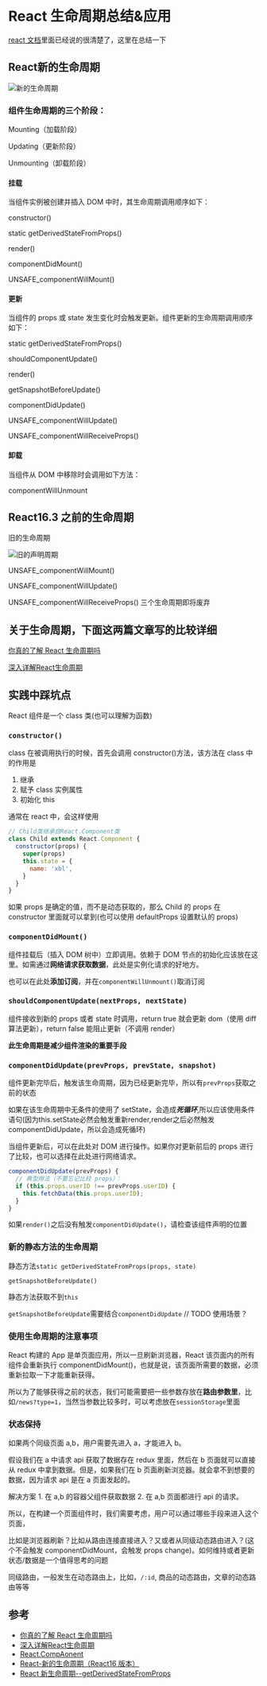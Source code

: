 # React 生命周期总结&应用

[react 文档](https://zh-hans.reactjs.org/docs/react-component.html)里面已经说的很清楚了，这里在总结一下

## React新的生命周期

![新的生命周期](./images/lifecycle/new_lifecycle.png)

### 组件生命周期的三个阶段：

Mounting（加载阶段）

Updating（更新阶段）

Unmounting（卸载阶段）

#### 挂载

当组件实例被创建并插入 DOM 中时，其生命周期调用顺序如下：

constructor()

static getDerivedStateFromProps()

render()

componentDidMount()

UNSAFE_componentWillMount()

#### 更新

当组件的 props 或 state 发生变化时会触发更新。组件更新的生命周期调用顺序如下：

static getDerivedStateFromProps()

shouldComponentUpdate()

render()

getSnapshotBeforeUpdate()

componentDidUpdate()

UNSAFE_componentWillUpdate()

UNSAFE_componentWillReceiveProps()


#### 卸载

当组件从 DOM 中移除时会调用如下方法：

componentWillUnmount


## React16.3 之前的生命周期

旧的生命周期

![旧的声明周期](./images/lifecycle/old_lifecycle.png)

UNSAFE_componentWillMount()

UNSAFE_componentWillUpdate()

UNSAFE_componentWillReceiveProps() 三个生命周期即将废弃

## 关于生命周期，下面这两篇文章写的比较详细

[你真的了解 React 生命周期吗](https://juejin.cn/post/6844904021233238024)

[深入详解React生命周期](https://juejin.cn/post/6914112105964634119)

## 实践中踩坑点

React 组件是一个 class 类(也可以理解为函数)

### `constructor()`

class 在被调用执行的时候，首先会调用 constructor()方法，该方法在 class 中的作用是

1. 继承
2. 赋予 class 实例属性
3. 初始化 this

通常在 react 中，会这样使用

```js
// Child类继承自React.Component类
class Child extends React.Component {
  constructor(props) {
    super(props)
    this.state = {
      name: 'xbl',
    }
  }
}
```

如果 props 是确定的值，而不是动态获取的，那么 Child 的 props 在 constructor 里面就可以拿到(也可以使用 defaultProps 设置默认的 props)


### `componentDidMount()`

组件挂载后（插入 DOM 树中）立即调用。依赖于 DOM 节点的初始化应该放在这里。如需通过**网络请求获取数据**，此处是实例化请求的好地方。

也可以在此处**添加订阅**，并在`componentWillUnmount()`取消订阅

### `shouldComponentUpdate(nextProps, nextState)`

组件接收到新的 props 或者 state 时调用，return true 就会更新 dom（使用 diff 算法更新），return false 能阻止更新（不调用 render）

**此生命周期是减少组件渲染的重要手段**

### `componentDidUpdate(prevProps, prevState, snapshot)`

组件更新完毕后，触发该生命周期，因为已经更新完毕，所以有`prevProps`获取之前的状态

如果在该生命周期中无条件的使用了 setState，会造成***死循环***,所以应该使用条件语句(因为this.setState必然会触发重新render,render之后必然触发componentDidUpdate，所以会造成死循环)

当组件更新后，可以在此处对 DOM 进行操作。如果你对更新前后的 props 进行了比较，也可以选择在此处进行网络请求。

```js
componentDidUpdate(prevProps) {
  // 典型用法（不要忘记比较 props）：
  if (this.props.userID !== prevProps.userID) {
    this.fetchData(this.props.userID);
  }
}
```

如果`render()`之后没有触发`componentDidUpdate()`，请检查该组件声明的位置

### 新的静态方法的生命周期

静态方法`static getDerivedStateFromProps(props, state)`

`getSnapshotBeforeUpdate()`

静态方法获取不到`this`

`getSnapshotBeforeUpdate`需要结合`componentDidUpdate`  // TODO 使用场景？

### 使用生命周期的注意事项

React 构建的 App 是单页面应用，所以一旦刷新浏览器，React 该页面内的所有组件会重新执行 componentDidMount()，也就是说，该页面所需要的数据，必须重新拉取一下才能重新获得。

所以为了能够获得之前的状态，我们可能需要把一些参数存放在**路由参数里**，比如`/news?type=1`，当然当参数比较多时，可以考虑放在`sessionStorage`里面

### 状态保持

如果两个同级页面 a,b，用户需要先进入 a，才能进入 b。

假设我们在 a 中请求 api 获取了数据存在 redux 里面，然后在 b 页面就可以直接从 redux 中拿到数据。但是，如果我们在 b 页面刷新浏览器。就会拿不到想要的数据，因为请求 api 是在 a 页面发起的。

解决方案 1. 在 a,b 的容器父组件获取数据 2. 在 a,b 页面都进行 api 的请求。

所以，在构建一个页面组件时，我们需要考虑，用户可以通过哪些手段来进入这个页面，

比如是浏览器刷新？比如从路由连接直接进入？又或者从同级动态路由进入？(这个不会触发 componentDidMount，会触发 props change)。如何维持或者更新状态/数据是一个值得思考的问题

同级路由，一般发生在动态路由上，比如，`/:id`, 商品的动态路由，文章的动态路由等等

## 参考


- [你真的了解 React 生命周期吗](https://juejin.cn/post/6844904021233238024)
- [深入详解React生命周期](https://juejin.cn/post/6914112105964634119)
- [React.CompAonent](https://zh-hans.reactjs.org/docs/react-component.html)
- [React-新的生命周期（React16 版本）](https://segmentfault.com/a/1190000016617400)
- [React 新生命周期--getDerivedStateFromProps](https://www.jianshu.com/p/50fe3fb9f7c3)
